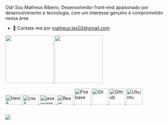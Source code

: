 Olá! Sou Matheus Ribeiro, Desenvolvedor front-end apaixonado por desenvolvimento e tecnologia, com um interesse genuíno e comprometido nessa área 
 
 - 📩 Contate-me por matheus.tex02@gmail.com
 
<div >
  <a href="https://github.com/Matheus-Ribeir0">
   <img height="150em" src="https://github-readme-stats.vercel.app/api?username=Matheus-Ribeir0&show_icons=true&theme=radical&include_all_commits=true&count_private=true"/>
  <img height="150em" src="https://github-readme-stats.vercel.app/api/top-langs/?username=Matheus-Ribeir0&layout=compact&langs_count=7&theme=radical"/>
</div>

 <p align="left">
  <img alt="html5" height="30" width="50" src="https://cdn.jsdelivr.net/gh/devicons/devicon/icons/html5/html5-original.svg">
  <img alt="css3" height="30" width="50" src="https://cdn.jsdelivr.net/gh/devicons/devicon/icons/css3/css3-original.svg"> 
  <img alt="javascript" height="30" width="50" src="https://cdn.jsdelivr.net/gh/devicons/devicon/icons/javascript/javascript-original.svg"> 
  <img alt="React" height="30" width="50" src="https://cdn.jsdelivr.net/gh/devicons/devicon/icons/react/react-original.svg"> 
  <img alt="Firebase" height="50" width="50" src="https://cdn.jsdelivr.net/gh/devicons/devicon/icons/firebase/firebase-plain.svg">
  <img alt="Git"  height="50" width="50" src="https://cdn.jsdelivr.net/gh/devicons/devicon/icons/git/git-original.svg">
  <img alt="Github"  height="50" width="50" src="https://cdn.jsdelivr.net/gh/devicons/devicon/icons/github/github-original.svg">
  <img alt="Ubuntu"  height="50" width="50" src="https://cdn.jsdelivr.net/gh/devicons/devicon/icons/ubuntu/ubuntu-plain.svg">
</p>

 
 
 ##
 
 <div>
  <a href="https://www.linkedin.com/in/matheus-vinícius-teixeira-ribeiro-301450220/" target="_blank"><img src="https://img.shields.io/badge/-LinkedIn-%230077B5?style=for-the-badge&logo=linkedin&logoColor=white" target="_blank"></a> 
 </div>
